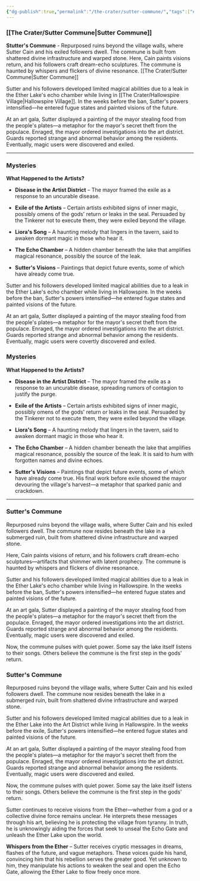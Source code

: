 ```yaml
---
{"dg-publish":true,"permalink":"/the-crater/sutter-commune/","tags":["#Region/TheCrater/Town","#SutterCane","#Region/TheCrater"]}
---
```


### [[The Crater/Sutter Commune\|Sutter Commune]]


**Stutter's Commune** - Repurposed ruins beyond the village walls, where Sutter Cain and his exiled followers dwell. The commune is built from shattered divine infrastructure and warped stone. Here, Cain paints visions return, and his followers craft dream-echo sculptures. The commune is haunted by whispers and flickers of divine resonance.
[[The Crater/Sutter Commune\|Sutter Commune]]

Sutter and his followers developed limited magical abilities due to a leak in the Ether Lake's echo chamber while living in [[The Crater/Hallowspire Village\|Hallowspire Village]]. In the weeks before the ban, Sutter's powers intensified—he entered fugue states and painted visions of the future.

At an art gala, Sutter displayed a painting of the mayor stealing food from the people's plates—a metaphor for the mayor's secret theft from the populace. Enraged, the mayor ordered investigations into the art district. Guards reported strange and abnormal behavior among the residents. Eventually, magic users were discovered and exiled.

---

### Mysteries

**What Happened to the Artists?**

- **Disease in the Artist District** – The mayor framed the exile as a response to an uncurable disease.
    
- **Exile of the Artists** – Certain artists exhibited signs of inner magic, possibly omens of the gods' return or leaks in the seal. Persuaded by the Tinkerer not to execute them, they were exiled beyond the village.
    
- **Liora's Song** – A haunting melody that lingers in the tavern, said to awaken dormant magic in those who hear it.
    
- **The Echo Chamber** – A hidden chamber beneath the lake that amplifies magical resonance, possibly the source of the leak.
    
- **Sutter's Visions** – Paintings that depict future events, some of which have already come true.
    

Sutter and his followers developed limited magical abilities due to a leak in the Ether Lake's echo chamber while living in Hallowspire. In the weeks before the ban, Sutter's powers intensified—he entered fugue states and painted visions of the future.

At an art gala, Sutter displayed a painting of the mayor stealing food from the people's plates—a metaphor for the mayor's secret theft from the populace. Enraged, the mayor ordered investigations into the art district. Guards reported strange and abnormal behavior among the residents. Eventually, magic users were covertly discovered and exiled.



### Mysteries

**What Happened to the Artists?**

- **Disease in the Artist District** – The mayor framed the exile as a response to an uncurable disease, spreading rumors of contagion to justify the purge.
    
- **Exile of the Artists** – Certain artists exhibited signs of inner magic, possibly omens of the gods' return or leaks in the seal. Persuaded by the Tinkerer not to execute them, they were exiled beyond the village.
    
- **Liora's Song** – A haunting melody that lingers in the tavern, said to awaken dormant magic in those who hear it. 
    
- **The Echo Chamber** – A hidden chamber beneath the lake that amplifies magical resonance, possibly the source of the leak. It is said to hum with forgotten names and divine echoes.
    
- **Sutter's Visions** – Paintings that depict future events, some of which have already come true. His final work before exile showed the mayor devouring the village's harvest—a metaphor that sparked panic and crackdown.
    

---

### Sutter's Commune

Repurposed ruins beyond the village walls, where Sutter Cain and his exiled followers dwell. The commune now resides beneath the lake in a submerged ruin, built from shattered divine infrastructure and warped stone.

Here, Cain paints visions of return, and his followers craft dream-echo sculptures—artifacts that shimmer with latent prophecy. The commune is haunted by whispers and flickers of divine resonance.

Sutter and his followers developed limited magical abilities due to a leak in the Ether Lake's echo chamber while living in Hallowspire. In the weeks before the ban, Sutter's powers intensified—he entered fugue states and painted visions of the future.

At an art gala, Sutter displayed a painting of the mayor stealing food from the people's plates—a metaphor for the mayor's secret theft from the populace. Enraged, the mayor ordered investigations into the art district. Guards reported strange and abnormal behavior among the residents. Eventually, magic users were discovered and exiled.

Now, the commune pulses with quiet power. Some say the lake itself listens to their songs. Others believe the commune is the first step in the gods' return.



### Sutter's Commune

Repurposed ruins beyond the village walls, where Sutter Cain and his exiled followers dwell. The commune now resides beneath the lake in a submerged ruin, built from shattered divine infrastructure and warped stone.

Sutter and his followers developed limited magical abilities due to a leak in the Ether Lake into the Art District while living in Hallowspire. In the weeks before the exile, Sutter's powers intensified—he entered fugue states and painted visions of the future.

At an art gala, Sutter displayed a painting of the mayor stealing food from the people's plates—a metaphor for the mayor's secret theft from the populace. Enraged, the mayor ordered investigations into the art district. Guards reported strange and abnormal behavior among the residents. Eventually, magic users were discovered and exiled.

Now, the commune pulses with quiet power. Some say the lake itself listens to their songs. Others believe the commune is the first step in the gods' return.

Sutter continues to receive visions from the Ether—whether from a god or a collective divine force remains unclear. He interprets these messages through his art, believing he is protecting the village from tyranny. In truth, he is unknowingly aiding the forces that seek to unseal the Echo Gate and unleash the Ether Lake upon the world.



**Whispers from the Ether** – Sutter receives cryptic messages in dreams, flashes of the future, and vague metaphors. These voices guide his hand, convincing him that his rebellion serves the greater good. Yet unknown to him, they manipulate his actions to weaken the seal and open the Echo Gate, allowing the Ether Lake to flow freely once more.